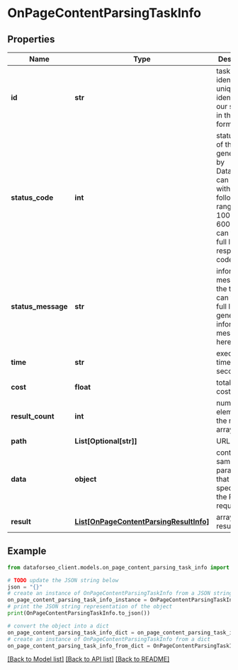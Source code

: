 # OnPageContentParsingTaskInfo


## Properties

Name | Type | Description | Notes
------------ | ------------- | ------------- | -------------
**id** | **str** | task identifier unique task identifier in our system in the UUID format | [optional] 
**status_code** | **int** | status code of the task generated by DataForSEO, can be within the following range: 10000-60000 you can find the full list of the response codes here | [optional] 
**status_message** | **str** | informational message of the task you can find the full list of general informational messages here | [optional] 
**time** | **str** | execution time, seconds | [optional] 
**cost** | **float** | total tasks cost, USD | [optional] 
**result_count** | **int** | number of elements in the result array | [optional] 
**path** | **List[Optional[str]]** | URL path | [optional] 
**data** | **object** | contains the same parameters that you specified in the POST request | [optional] 
**result** | [**List[OnPageContentParsingResultInfo]**](OnPageContentParsingResultInfo.md) | array of results | [optional] 

## Example

```python
from dataforseo_client.models.on_page_content_parsing_task_info import OnPageContentParsingTaskInfo

# TODO update the JSON string below
json = "{}"
# create an instance of OnPageContentParsingTaskInfo from a JSON string
on_page_content_parsing_task_info_instance = OnPageContentParsingTaskInfo.from_json(json)
# print the JSON string representation of the object
print(OnPageContentParsingTaskInfo.to_json())

# convert the object into a dict
on_page_content_parsing_task_info_dict = on_page_content_parsing_task_info_instance.to_dict()
# create an instance of OnPageContentParsingTaskInfo from a dict
on_page_content_parsing_task_info_from_dict = OnPageContentParsingTaskInfo.from_dict(on_page_content_parsing_task_info_dict)
```
[[Back to Model list]](../README.md#documentation-for-models) [[Back to API list]](../README.md#documentation-for-api-endpoints) [[Back to README]](../README.md)


